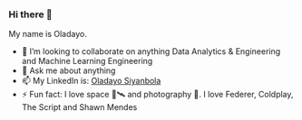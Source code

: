 ### Hi there 👋

 My name is Oladayo.

- 👯 I’m looking to collaborate on anything Data Analytics & Engineering and Machine Learning Engineering
- 💬 Ask me about anything
- 📫 My LinkedIn is: [Oladayo Siyanbola](https://www.linkedin.com/in/oladayosiyanbola/) 
- ⚡ Fun fact: I love space 🚀🛰 and photography 📸.
                I love Federer, Coldplay, The Script and Shawn Mendes


